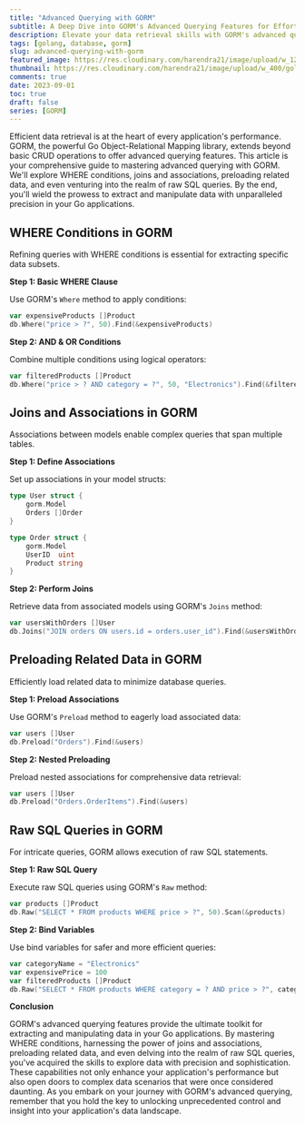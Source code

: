 ```yaml
---
title: "Advanced Querying with GORM"
subtitle: A Deep Dive into GORM's Advanced Querying Features for Effortless Data Retrieval in Go
description: Elevate your data retrieval skills with GORM's advanced querying capabilities. Explore WHERE conditions, joins, preloading, and raw SQL queries for seamless data exploration in your Go projects.
tags: [golang, database, gorm]
slug: advanced-querying-with-gorm
featured_image: https://res.cloudinary.com/harendra21/image/upload/w_1200/golangwithexample/learn-gorm_yqoeio.png
thumbnail: https://res.cloudinary.com/harendra21/image/upload/w_400/golangwithexample/learn-gorm_yqoeio.png
comments: true
date: 2023-09-01
toc: true
draft: false
series: [GORM]
---
```


Efficient data retrieval is at the heart of every application's performance. GORM, the powerful Go Object-Relational Mapping library, extends beyond basic CRUD operations to offer advanced querying features. This article is your comprehensive guide to mastering advanced querying with GORM. We'll explore WHERE conditions, joins and associations, preloading related data, and even venturing into the realm of raw SQL queries. By the end, you'll wield the prowess to extract and manipulate data with unparalleled precision in your Go applications.

## WHERE Conditions in GORM

Refining queries with WHERE conditions is essential for extracting specific data subsets.

**Step 1: Basic WHERE Clause**

Use GORM's `Where` method to apply conditions:

```go
var expensiveProducts []Product
db.Where("price > ?", 50).Find(&expensiveProducts)
```

**Step 2: AND & OR Conditions**

Combine multiple conditions using logical operators:

```go
var filteredProducts []Product
db.Where("price > ? AND category = ?", 50, "Electronics").Find(&filteredProducts)
```

## Joins and Associations in GORM

Associations between models enable complex queries that span multiple tables.

**Step 1: Define Associations**

Set up associations in your model structs:

```go
type User struct {
    gorm.Model
    Orders []Order
}

type Order struct {
    gorm.Model
    UserID  uint
    Product string
}
```

**Step 2: Perform Joins**

Retrieve data from associated models using GORM's `Joins` method:

```go
var usersWithOrders []User
db.Joins("JOIN orders ON users.id = orders.user_id").Find(&usersWithOrders)
```

## Preloading Related Data in GORM

Efficiently load related data to minimize database queries.

**Step 1: Preload Associations**

Use GORM's `Preload` method to eagerly load associated data:

```go
var users []User
db.Preload("Orders").Find(&users)
```

**Step 2: Nested Preloading**

Preload nested associations for comprehensive data retrieval:

```go
var users []User
db.Preload("Orders.OrderItems").Find(&users)
```

## Raw SQL Queries in GORM

For intricate queries, GORM allows execution of raw SQL statements.

**Step 1: Raw SQL Query**

Execute raw SQL queries using GORM's `Raw` method:

```go
var products []Product
db.Raw("SELECT * FROM products WHERE price > ?", 50).Scan(&products)
```

**Step 2: Bind Variables**

Use bind variables for safer and more efficient queries:

```go
var categoryName = "Electronics"
var expensivePrice = 100
var filteredProducts []Product
db.Raw("SELECT * FROM products WHERE category = ? AND price > ?", categoryName, expensivePrice).Scan(&filteredProducts)
```

**Conclusion**

GORM's advanced querying features provide the ultimate toolkit for extracting and manipulating data in your Go applications. By mastering WHERE conditions, harnessing the power of joins and associations, preloading related data, and even delving into the realm of raw SQL queries, you've acquired the skills to explore data with precision and sophistication. These capabilities not only enhance your application's performance but also open doors to complex data scenarios that were once considered daunting. As you embark on your journey with GORM's advanced querying, remember that you hold the key to unlocking unprecedented control and insight into your application's data landscape.